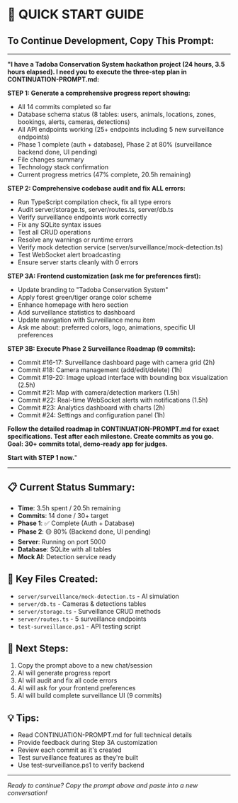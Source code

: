 # 🎯 QUICK START GUIDE

## To Continue Development, Copy This Prompt:

---

**"I have a Tadoba Conservation System hackathon project (24 hours, 3.5 hours elapsed). I need you to execute the three-step plan in CONTINUATION-PROMPT.md:**

**STEP 1: Generate a comprehensive progress report showing:**
- All 14 commits completed so far
- Database schema status (8 tables: users, animals, locations, zones, bookings, alerts, cameras, detections)
- All API endpoints working (25+ endpoints including 5 new surveillance endpoints)
- Phase 1 complete (auth + database), Phase 2 at 80% (surveillance backend done, UI pending)
- File changes summary
- Technology stack confirmation
- Current progress metrics (47% complete, 20.5h remaining)

**STEP 2: Comprehensive codebase audit and fix ALL errors:**
- Run TypeScript compilation check, fix all type errors
- Audit server/storage.ts, server/routes.ts, server/db.ts
- Verify surveillance endpoints work correctly
- Fix any SQLite syntax issues
- Test all CRUD operations
- Resolve any warnings or runtime errors
- Verify mock detection service (server/surveillance/mock-detection.ts)
- Test WebSocket alert broadcasting
- Ensure server starts cleanly with 0 errors

**STEP 3A: Frontend customization (ask me for preferences first):**
- Update branding to "Tadoba Conservation System"
- Apply forest green/tiger orange color scheme
- Enhance homepage with hero section
- Add surveillance statistics to dashboard
- Update navigation with Surveillance menu item
- Ask me about: preferred colors, logo, animations, specific UI preferences

**STEP 3B: Execute Phase 2 Surveillance Roadmap (9 commits):**
- Commit #16-17: Surveillance dashboard page with camera grid (2h)
- Commit #18: Camera management (add/edit/delete) (1h)
- Commit #19-20: Image upload interface with bounding box visualization (2.5h)
- Commit #21: Map with camera/detection markers (1.5h)
- Commit #22: Real-time WebSocket alerts with notifications (1.5h)
- Commit #23: Analytics dashboard with charts (2h)
- Commit #24: Settings and configuration panel (1h)

**Follow the detailed roadmap in CONTINUATION-PROMPT.md for exact specifications. Test after each milestone. Create commits as you go. Goal: 30+ commits total, demo-ready app for judges.**

**Start with STEP 1 now.**"

---

## 📋 Current Status Summary:

- **Time**: 3.5h spent / 20.5h remaining
- **Commits**: 14 done / 30+ target
- **Phase 1**: ✅ Complete (Auth + Database)
- **Phase 2**: 🟡 80% (Backend done, UI pending)
- **Server**: Running on port 5000
- **Database**: SQLite with all tables
- **Mock AI**: Detection service ready

## 🔑 Key Files Created:

- `server/surveillance/mock-detection.ts` - AI simulation
- `server/db.ts` - Cameras & detections tables
- `server/storage.ts` - Surveillance CRUD methods
- `server/routes.ts` - 5 surveillance endpoints
- `test-surveillance.ps1` - API testing script

## 🎯 Next Steps:

1. Copy the prompt above to a new chat/session
2. AI will generate progress report
3. AI will audit and fix all code errors
4. AI will ask for your frontend preferences
5. AI will build complete surveillance UI (9 commits)

## 💡 Tips:

- Read CONTINUATION-PROMPT.md for full technical details
- Provide feedback during Step 3A customization
- Review each commit as it's created
- Test surveillance features as they're built
- Use test-surveillance.ps1 to verify backend

---

*Ready to continue? Copy the prompt above and paste into a new conversation!*
